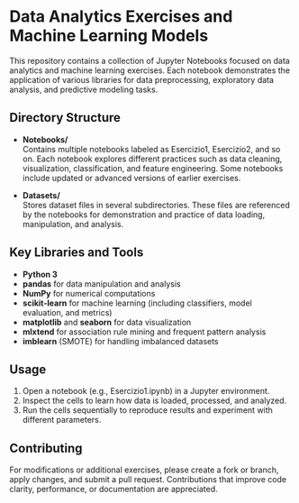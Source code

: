 # Data Analytics Exercises and Machine Learning Models

This repository contains a collection of Jupyter Notebooks focused on data analytics and machine learning exercises. Each notebook demonstrates the application of various libraries for data preprocessing, exploratory data analysis, and predictive modeling tasks.

## Directory Structure

- **Notebooks/**  
  Contains multiple notebooks labeled as Esercizio1, Esercizio2, and so on. Each notebook explores different practices such as data cleaning, visualization, classification, and feature engineering. Some notebooks include updated or advanced versions of earlier exercises.

- **Datasets/**  
  Stores dataset files in several subdirectories. These files are referenced by the notebooks for demonstration and practice of data loading, manipulation, and analysis.

## Key Libraries and Tools

- **Python 3**
- **pandas** for data manipulation and analysis
- **NumPy** for numerical computations
- **scikit-learn** for machine learning (including classifiers, model evaluation, and metrics)
- **matplotlib** and **seaborn** for data visualization
- **mlxtend** for association rule mining and frequent pattern analysis
- **imblearn** (SMOTE) for handling imbalanced datasets

## Usage

1. Open a notebook (e.g., Esercizio1.ipynb) in a Jupyter environment.
2. Inspect the cells to learn how data is loaded, processed, and analyzed.
3. Run the cells sequentially to reproduce results and experiment with different parameters.

## Contributing

For modifications or additional exercises, please create a fork or branch, apply changes, and submit a pull request. Contributions that improve code clarity, performance, or documentation are appreciated.
